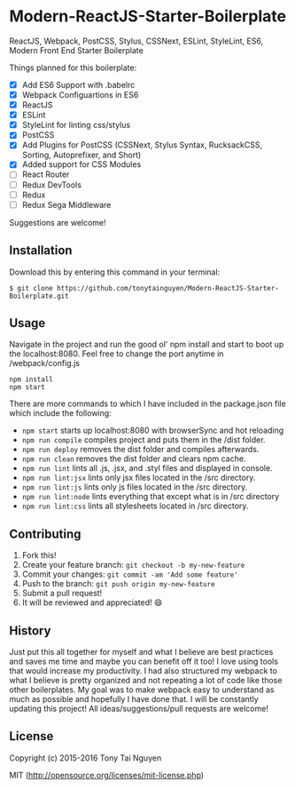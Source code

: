 # Modern-ReactJS-Starter-Boilerplate

ReactJS, Webpack, PostCSS, Stylus, CSSNext, ESLint, StyleLint, ES6, Modern Front End Starter Boilerplate

Things planned for this boilerplate:
- [x] Add ES6 Support with .babelrc
- [x] Webpack Configuartions in ES6
- [x] ReactJS
- [x] ESLint
- [x] StyleLint for linting css/stylus
- [x] PostCSS
- [x] Add Plugins for PostCSS (CSSNext, Stylus Syntax, RucksackCSS, Sorting, Autoprefixer, and Short)
- [x] Added support for CSS Modules
- [ ] React Router
- [ ] Redux DevTools
- [ ] Redux
- [ ] Redux Sega Middleware

Suggestions are welcome!


## Installation

Download this by entering this command in your terminal:
```
$ git clone https://github.com/tonytainguyen/Modern-ReactJS-Starter-Boilerplate.git
```
## Usage

Navigate in the project and run the good ol' npm install and start to boot up the localhost:8080. Feel free to change the port anytime in /webpack/config.js
```
npm install
npm start
```
There are more commands to which I have included in the package.json file which include the following:
- `npm start` starts up localhost:8080 with browserSync and hot reloading
- `npm run compile` compiles project and puts them in the /dist folder.
- `npm run deploy` removes the dist folder and compiles afterwards.
- `npm run clean` removes the dist folder and clears npm cache.
- `npm run lint` lints all .js, .jsx, and .styl files and displayed in console.
- `npm run lint:jsx` lints only jsx files located in the /src directory.
- `npm run lint:js` lints only js files located in the /src directory.
- `npm run lint:node` lints everything that except what is in /src directory
- `npm run lint:css` lints all stylesheets located in /src directory.

## Contributing

1. Fork this!
2. Create your feature branch: `git checkout -b my-new-feature`
3. Commit your changes: `git commit -am 'Add some feature'`
4. Push to the branch: `git push origin my-new-feature`
5. Submit a pull request!
6. It will be reviewed and appreciated! :smile:

## History

Just put this all together for myself and what I believe are best practices and saves me time and maybe you can benefit off it too! I love using tools that would increase my productivity. I had also structured my webpack to what I believe is pretty organized and not repeating a lot of code like those other boilerplates. My goal was to make webpack easy to understand as much as possible and hopefully I have done that. I will be constantly updating this project! All ideas/suggestions/pull requests are welcome!

## License

Copyright (c) 2015-2016 Tony Tai Nguyen

MIT (http://opensource.org/licenses/mit-license.php)